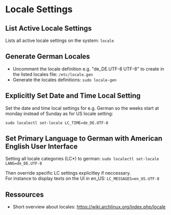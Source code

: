 # Locale Settings

## List Active Locale Settings

Lists all active locale settings on the system: ```locale```

## Generate German Locales

* Uncomment the locale definition e.g. "de_DE.UTF-8 UTF-8" to create in the listed locales file: ```/etc/locale.gen```
* Generate the locales definitions: ```sudo locale-gen```

## Explicitly Set Date and Time Local Setting

Set the date and time local settings for e.g. German so the weeks start at monday instead of Sunday as for US locale setting:

```sudo localectl set-locale LC_TIME=de_DE.UTF-8```

## Set Primary Language to German with American English User Interface

Setting all locale categories (LC*) to german: ```sudo localectl set-locale LANG=de_DE.UTF-8```

Then override specific LC settings explicitley if neccessary.  
For instance to display texts on the UI in en_US: ```LC_MESSAGES=en_US.UTF-8```

## Ressources

* Short overview about locales: https://wiki.archlinux.org/index.php/locale
